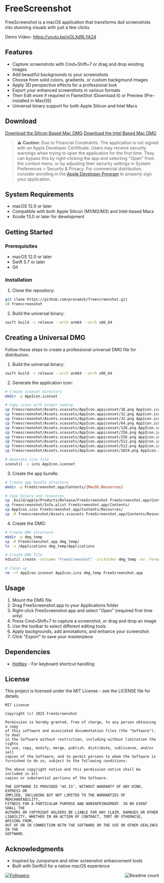 # FreeScreenshot

FreeScreenshot is a macOS application that transforms dull screenshots into stunning visuals with just a few clicks.

Demo Video- https://youtu.be/oOLXdRLYA24

## Features

- Capture screenshots with Cmd+Shift+7 or drag and drop existing images
- Add beautiful backgrounds to your screenshots
- Choose from solid colors, gradients, or custom background images
- Apply 3D perspective effects for a professional look
- Export your enhanced screenshots in various formats
- Then Edit more if required in FlameShot (Download it) or Preview (Pre-installed in MacOS)
- Universal binary support for both Apple Silicon and Intel Macs

## Download 

[Download the Silicon Based Mac DMG](FreeScreenshot-intel.dmg) 
[Download the Intel Based Mac DMG](FreeScreenshot-silicon.dmg) 

> **⚠️ Caution**: Due to Financial Constraints. The application is not signed with an Apple Developer Certificate. Users may receive security warnings when trying to open the application for the first time. They can bypass this by right-clicking the app and selecting "Open" from the context menu, or by adjusting their security settings in System Preferences > Security & Privacy. For commercial distribution, consider enrolling in the [Apple Developer Program](https://developer.apple.com/programs/) to properly sign your application.

## System Requirements

- macOS 12.0 or later
- Compatible with both Apple Silicon (M1/M2/M3) and Intel-based Macs
- Xcode 13.0 or later for development

## Getting Started

### Prerequisites

- macOS 12.0 or later
- Swift 5.7 or later
- Git

### Installation

1. Clone the repository:
```bash
git clone https://github.com/prosamik/freescreenshot.git
cd freescreenshot
```

2. Build the universal binary:
```bash
swift build -c release --arch arm64 --arch x86_64
```

## Creating a Universal DMG

Follow these steps to create a professional universal DMG file for distribution:

1. Build the universal binary:
```bash
swift build -c release --arch arm64 --arch x86_64
```

2. Generate the application icon:
```bash
# Create iconset directory
mkdir -p AppIcon.iconset

# Copy icons with proper naming
cp freescreenshot/Assets.xcassets/AppIcon.appiconset/16.png AppIcon.iconset/icon_16x16.png
cp freescreenshot/Assets.xcassets/AppIcon.appiconset/32.png AppIcon.iconset/icon_16x16@2x.png
cp freescreenshot/Assets.xcassets/AppIcon.appiconset/32.png AppIcon.iconset/icon_32x32.png
cp freescreenshot/Assets.xcassets/AppIcon.appiconset/64.png AppIcon.iconset/icon_32x32@2x.png
cp freescreenshot/Assets.xcassets/AppIcon.appiconset/128.png AppIcon.iconset/icon_128x128.png
cp freescreenshot/Assets.xcassets/AppIcon.appiconset/256.png AppIcon.iconset/icon_128x128@2x.png
cp freescreenshot/Assets.xcassets/AppIcon.appiconset/256.png AppIcon.iconset/icon_256x256.png
cp freescreenshot/Assets.xcassets/AppIcon.appiconset/512.png AppIcon.iconset/icon_256x256@2x.png
cp freescreenshot/Assets.xcassets/AppIcon.appiconset/512.png AppIcon.iconset/icon_512x512.png
cp freescreenshot/Assets.xcassets/AppIcon.appiconset/1024.png AppIcon.iconset/icon_512x512@2x.png

# Generate icns file
iconutil -c icns AppIcon.iconset
```

3. Create the app bundle:
```bash
# Create app bundle structure
mkdir -p FreeScreenshot.app/Contents/{MacOS,Resources}

# Copy binary and resources
cp .build/apple/Products/Release/FreeScreenshot FreeScreenshot.app/Contents/MacOS/
cp freescreenshot/Info.plist FreeScreenshot.app/Contents/
cp AppIcon.icns FreeScreenshot.app/Contents/Resources/
cp -R freescreenshot/Assets.xcassets FreeScreenshot.app/Contents/Resources/
```

4. Create the DMG:
```bash
# Create DMG structure
mkdir -p dmg_temp
cp -R FreeScreenshot.app dmg_temp/
ln -s /Applications dmg_temp/Applications

# Create DMG file
hdiutil create -volname "FreeScreenshot" -srcfolder dmg_temp -ov -format UDZO FreeScreenshot.dmg

# Clean up
rm -rf AppIcon.iconset AppIcon.icns dmg_temp FreeScreenshot.app
```

## Usage

1. Mount the DMG file
2. Drag FreeScreenshot.app to your Applications folder
3. Right-click FreeScreenshot.app and select "Open" (required first time only)
4. Press Cmd+Shift+7 to capture a screenshot, or drag and drop an image
5. Use the toolbar to select different editing tools
6. Apply backgrounds, add annotations, and enhance your screenshot
7. Click "Export" to save your masterpiece

## Dependencies

- [HotKey](https://github.com/soffes/HotKey) - For keyboard shortcut handling

## License

This project is licensed under the MIT License - see the LICENSE file for details.

```
MIT License

Copyright (c) 2025 FreeScreenshot

Permission is hereby granted, free of charge, to any person obtaining a copy
of this software and associated documentation files (the "Software"), to deal
in the Software without restriction, including without limitation the rights
to use, copy, modify, merge, publish, distribute, sublicense, and/or sell
copies of the Software, and to permit persons to whom the Software is
furnished to do so, subject to the following conditions:

The above copyright notice and this permission notice shall be included in all
copies or substantial portions of the Software.

THE SOFTWARE IS PROVIDED "AS IS", WITHOUT WARRANTY OF ANY KIND, EXPRESS OR
IMPLIED, INCLUDING BUT NOT LIMITED TO THE WARRANTIES OF MERCHANTABILITY,
FITNESS FOR A PARTICULAR PURPOSE AND NONINFRINGEMENT. IN NO EVENT SHALL THE
AUTHORS OR COPYRIGHT HOLDERS BE LIABLE FOR ANY CLAIM, DAMAGES OR OTHER
LIABILITY, WHETHER IN AN ACTION OF CONTRACT, TORT OR OTHERWISE, ARISING FROM,
OUT OF OR IN CONNECTION WITH THE SOFTWARE OR THE USE OR OTHER DEALINGS IN THE
SOFTWARE.
```

## Acknowledgments

- Inspired by Jumpshare and other screenshot enhancement tools
- Built with SwiftUI for a native macOS experience


<div style="display: flex; width: 100%; align-items: center;">
    <a href="https://linkedin.com/in/proSamik"><img src="https://img.shields.io/github/followers/prosamik" alt="Followers" /></a>
    <a href="https://github.com/prosamik" style="margin-left: auto;"><img src="https://komarev.com/ghpvc/?username=prosamik-freescreenshot&label=Freescreenshot&count_bg=%23109BEF&title_bg=%233B3636&edge_flat=false" alt="Readme count" align="right" /></a>
</div>
  
